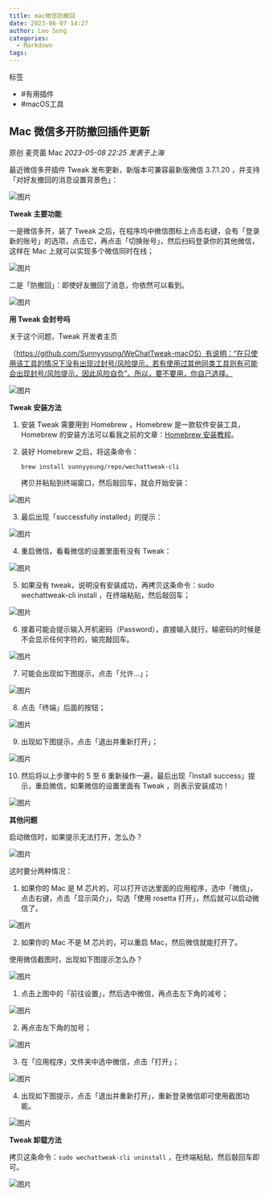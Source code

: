 ```yaml
---
title: mac微信防撤回
date: 2023-06-07 14:27
author: Leo Song
categories:
  - Markdown
tags:
---
```


标签

- #有用插件
- #macOS工具 

## Mac 微信多开防撤回插件更新

原创 麦壳菌 Mac _2023-05-08 22:25_ _发表于上海_

最近微信多开插件 Tweak 发布更新，新版本可兼容最新版微信 3.7.1.20 ，并支持「对好友撤回的消息设置背景色」：

![图片](./assets/640-20230531145037829.png)

**Tweak 主要功能**

一是微信多开，装了 Tweak 之后，在程序坞中微信图标上点击右键，会有「登录新的账号」的选项，点击它，再点击「切换账号」，然后扫码登录你的其他微信，这样在 Mac 上就可以实现多个微信同时在线；

![图片](./assets/640-20230531145038096.png)

二是「防撤回」：即使好友撤回了消息，你依然可以看到。

![图片](./assets/640-20230531145037829.png)

**用 Tweak 会封号吗**

关于这个问题，Tweak 开发者主页

（https://github.com/Sunnyyoung/WeChatTweak-macOS）有说明：“在只使用该工具的情况下没有出现过封号/风险提示，若有使用过其他同类工具则有可能会出现封号/风险提示，因此风险自负”。所以，要不要用，你自己选择。

![图片](https://mmbiz.qpic.cn/mmbiz_png/Ix2VTEEKO4ZxVM2poYxlOFhfW3ia37bGvu1URUU9tes7JibVFr8whrJHg0B1vVicMFCicpMfeo4UlUkHyjBTuXiaYTg/640?wx_fmt=png&tp=wxpic&wxfrom=5&wx_lazy=1&wx_co=1)

**Tweak 安装方法**

1. 安装 Tweak 需要用到 Homebrew ，Homebrew 是一款软件安装工具，Homebrew 的安装方法可以看我之前的文章：[Homebrew 安装教程](http://mp.weixin.qq.com/s?__biz=MzAxNzcwMTA4Ng==&mid=2247499729&idx=1&sn=1ef2836715a0fb79f45e375725f3c4a0&chksm=9be33e60ac94b776db6c19cf64f605ca75f4984cccbac744b9ddb29710f445d38053c6cf0343&scene=21#wechat_redirect)。

2. 装好 Homebrew 之后，将这条命令：

   ```shell
   brew install sunnyyoung/repo/wechattweak-cli
   ```

   拷贝并粘贴到终端窗口，然后敲回车，就会开始安装：

![图片](./assets/640-20230531145400527.png)

3. 最后出现「successfully installed」的提示：

![图片](./assets/640-20230531145038042.png)

4. 重启微信，看看微信的设置里面有没有 Tweak：

![图片](./assets/640-20230531145037918.jpeg)

5. 如果没有 tweak，说明没有安装成功，再拷贝这条命令：sudo wechattweak-cli install ，在终端粘贴，然后敲回车；

![图片](./assets/640-20230531145038017.png)

6. 接着可能会提示输入开机密码（Password），直接输入就行，输密码的时候是不会显示任何字符的，输完敲回车。

![图片](./assets/640-20230531145416931.png)

7. 可能会出现如下图提示，点击「允许...」；

![图片](./assets/640-20230531145423947.png)

8. 点击「终端」后面的按钮；

![图片](./assets/640-20230531145429854.png)

9. 出现如下图提示，点击「退出并重新打开」；

![图片](./assets/640-20230531145437416.png)

10. 然后将以上步骤中的 5 至 6 重新操作一遍，最后出现「Install success」提示，重启微信，如果微信的设置里面有 Tweak ，则表示安装成功！

![图片](./assets/640-20230531145444423.png)

**其他问题**

启动微信时，如果提示无法打开，怎么办？

![图片](./assets/640-20230531145037898.png)

这时要分两种情况：

1. 如果你的 Mac 是 M 芯片的，可以打开访达里面的应用程序，选中「微信」，点击右键，点击「显示简介」，勾选「使用 rosetta 打开」，然后就可以启动微信了。

![图片](./assets/640-20230531145037896.png)

2. 如果你的 Mac 不是 M 芯片的，可以重启 Mac，然后微信就能打开了。

使用微信截图时，出现如下图提示怎么办？

![图片](./assets/640-20230531145037912.png)

1. 点击上图中的「前往设置」，然后选中微信，再点击左下角的减号；

![图片](./assets/640-20230531145038060.png)

2. 再点击左下角的加号；

![图片](./assets/640-20230531145038028.png)

3. 在「应用程序」文件夹中选中微信，点击「打开」；

![图片](./assets/640-20230531145037956.png)

4. 出现如下图提示，点击「退出并重新打开」，重新登录微信即可使用截图功能。

![图片](./assets/640-20230531145037979.png)

**Tweak 卸载方法**

拷贝这条命令：`sudo wechattweak-cli uninstall` ，在终端粘贴，然后敲回车即可。

![图片](./assets/640-20230531145037997.png)
